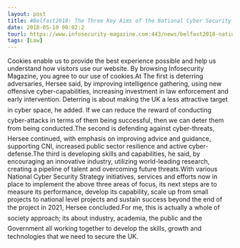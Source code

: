 ```yaml
---
layout: post
title: #Belfast2018: The Three Key Aims of the National Cyber Security Strategy
date: 2018-05-10 00:02:2
tourl: https://www.infosecurity-magazine.com:443/news/belfast2018-national-cyber/
tags: [Law]
---
```

Cookies enable us to provide the best experience possible and help us understand how visitors use our website. By browsing Infosecurity Magazine, you agree to our use of cookies.At The first is deterring adversaries, Hersee said, by improving intelligence gathering, using new offensive cyber-capabilities, increasing investment in law enforcement and early intervention. Deterring is about making the UK a less attractive target in cyber space, he added. If we can reduce the reward of conducting cyber-attacks in terms of them being successful, then we can deter them from being conducted.The second is defending against cyber-threats, Hersee continued, with emphasis on improving advice and guidance, supporting CNI, increased public sector resilience and active cyber-defense.The third is developing skills and capabilities, he said, by encouraging an innovative industry, utilizing world-leading research, creating a pipeline of talent and overcoming future threats.With various National Cyber Security Strategy initiatives, services and efforts now in place to implement the above three areas of focus, its next steps are to measure its performance, develop its capability, scale up from small projects to national level projects and sustain success beyond the end of the project in 2021, Hersee concluded.For me, this is actually a whole of society approach; its about industry, academia, the public and the Government all working together to develop the skills, growth and technologies that we need to secure the UK.